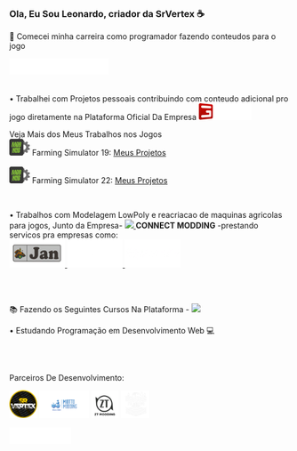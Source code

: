 ### Ola, Eu Sou Leonardo, criador da SrVertex :coffee:

:high_brightness: Comecei minha carreira como programador fazendo conteudos para o jogo

<a href="https://www.farming-simulator.com/index.php?lang=en&country=pt">
 <img height="30"   src="FS22_1c_long_white.png">
</a>

<br>
<br>

• Trabalhei com Projetos pessoais contribuindo com conteudo adicional pro jogo diretamente na Plataforma Oficial Da Empresa 
<a href="https://www.giants-software.com">
 <img height="30" src="logo.png"/>
</a>

Veja Mais dos Meus Trabalhos nos Jogos 
<br>
<img height="30" src="modHubLogo_4c.png"/> Farming Simulator 19:
<a href="https://www.farming-simulator.com/mods.php?lang=en&country=pt&title=fs2019&filter=org&org_id=168574&page=0">Meus Projetos</a><br>
<br>
<img height="30" src="modHubLogo_4c.png"/> Farming Simulator 22:
<a href="https://www.farming-simulator.com/mods.php?lang=en&country=pt&title=fs2022&filter=org&org_id=168574&page=0">Meus Projetos</a><br>

 

<br>






• Trabalhos com Modelagem LowPoly e reacriacao de maquinas agricolas para jogos, Junto da Empresa-
<a href="https://www.connectmodding.com">
 <img height="30"   src="https://scontent-gru1-1.xx.fbcdn.net/v/t39.30808-6/316280057_3259828594276257_7293604540288258763_n.jpg?_nc_cat=104&ccb=1-7&_nc_sid=09cbfe&_nc_eui2=AeFYKCag7fNIwAC7vPY8eHpWU9ZKPa0A3uFT1ko9rQDe4WTkhjy1yHhs0bwaC5EOaM7R_T_cXFjZwnk8P6V3yy6j&_nc_ohc=LXQkUlISzAcAX_b2gpm&_nc_ht=scontent-gru1-1.xx&oh=00_AfANFb2yYsLGkgcLXgiGjSuU9_NScz3k8jxn-d3u6NJpKA&oe=63B6D9E6">
</a>  **CONNECT MODDING**
-prestando servicos pra empresas como:
<br>
<a href="https://www.jan.com.br">
 <img height="50"   src="jan.png">
</a>
<a href="https://piccin.com.br">
 <img height="50" src="piccin.png">
</a>
<a href="https://jacto.com">
 <img height="50"   src="jacto.png">
</a>

<br>
<br>

:books: Fazendo os Seguintes Cursos Na Plataforma - <a href="https://www.udemy.com">
 <img height="30"   src="https://www.udemy.com/staticx/udemy/images/v7/logo-udemy-inverted.svg">
</a>

• Estudando Programação em Desenvolvimento Web :computer:

<br>
<br>


Parceiros De Desenvolvimento:

<img height="50" src="SrVertex_LOWRESOLUTION.png"> <img height="50" src="MiottoLOGO.png"> <img height="50" src="ZtModding.png"> <img height="50" src="TiikModding.png">

<a href="https://www.facebook.com/Sr.Vertex">
 <img height="30"   src="SrVertexModding.png">
</a>




